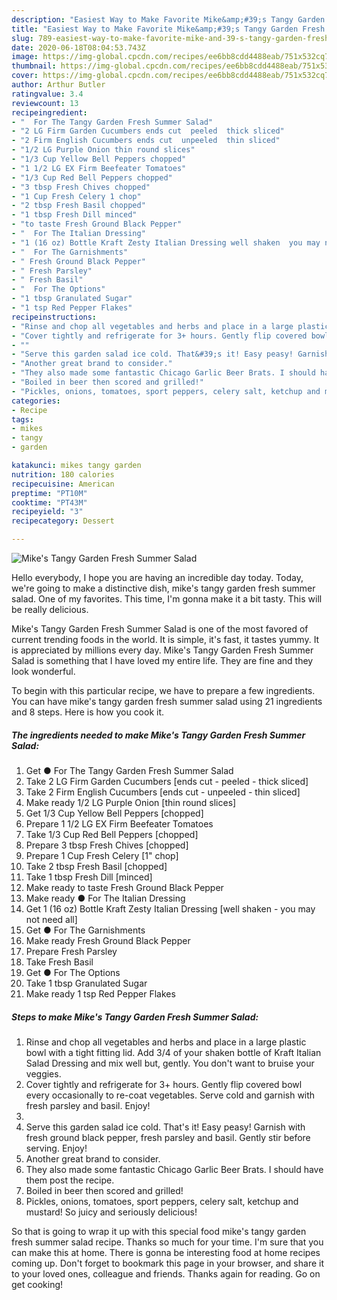 ```yaml
---
description: "Easiest Way to Make Favorite Mike&amp;#39;s Tangy Garden Fresh Summer Salad"
title: "Easiest Way to Make Favorite Mike&amp;#39;s Tangy Garden Fresh Summer Salad"
slug: 789-easiest-way-to-make-favorite-mike-and-39-s-tangy-garden-fresh-summer-salad
date: 2020-06-18T08:04:53.743Z
image: https://img-global.cpcdn.com/recipes/ee6bb8cdd4488eab/751x532cq70/mikes-tangy-garden-fresh-summer-salad-recipe-main-photo.jpg
thumbnail: https://img-global.cpcdn.com/recipes/ee6bb8cdd4488eab/751x532cq70/mikes-tangy-garden-fresh-summer-salad-recipe-main-photo.jpg
cover: https://img-global.cpcdn.com/recipes/ee6bb8cdd4488eab/751x532cq70/mikes-tangy-garden-fresh-summer-salad-recipe-main-photo.jpg
author: Arthur Butler
ratingvalue: 3.4
reviewcount: 13
recipeingredient:
- "  For The Tangy Garden Fresh Summer Salad"
- "2 LG Firm Garden Cucumbers ends cut  peeled  thick sliced"
- "2 Firm English Cucumbers ends cut  unpeeled  thin sliced"
- "1/2 LG Purple Onion thin round slices"
- "1/3 Cup Yellow Bell Peppers chopped"
- "1 1/2 LG EX Firm Beefeater Tomatoes"
- "1/3 Cup Red Bell Peppers chopped"
- "3 tbsp Fresh Chives chopped"
- "1 Cup Fresh Celery 1 chop"
- "2 tbsp Fresh Basil chopped"
- "1 tbsp Fresh Dill minced"
- "to taste Fresh Ground Black Pepper"
- "  For The Italian Dressing"
- "1 (16 oz) Bottle Kraft Zesty Italian Dressing well shaken  you may not need all"
- "  For The Garnishments"
- " Fresh Ground Black Pepper"
- " Fresh Parsley"
- " Fresh Basil"
- "  For The Options"
- "1 tbsp Granulated Sugar"
- "1 tsp Red Pepper Flakes"
recipeinstructions:
- "Rinse and chop all vegetables and herbs and place in a large plastic bowl with a tight fitting lid. Add 3/4 of your shaken bottle of Kraft Italian Salad Dressing and mix well but, gently. You don&#39;t want to bruise your veggies."
- "Cover tightly and refrigerate for 3+ hours. Gently flip covered bowl every occasionally to re-coat vegetables. Serve cold and garnish with fresh parsley and basil. Enjoy!"
- ""
- "Serve this garden salad ice cold. That&#39;s it! Easy peasy! Garnish with fresh ground black pepper, fresh parsley and basil. Gently stir before serving. Enjoy!"
- "Another great brand to consider."
- "They also made some fantastic Chicago Garlic Beer Brats. I should have them post the recipe."
- "Boiled in beer then scored and grilled!"
- "Pickles, onions, tomatoes, sport peppers, celery salt, ketchup and mustard! So juicy and seriously delicious!"
categories:
- Recipe
tags:
- mikes
- tangy
- garden

katakunci: mikes tangy garden 
nutrition: 180 calories
recipecuisine: American
preptime: "PT10M"
cooktime: "PT43M"
recipeyield: "3"
recipecategory: Dessert

---
```



![Mike&#39;s Tangy Garden Fresh Summer Salad](https://img-global.cpcdn.com/recipes/ee6bb8cdd4488eab/751x532cq70/mikes-tangy-garden-fresh-summer-salad-recipe-main-photo.jpg)

Hello everybody, I hope you are having an incredible day today. Today, we're going to make a distinctive dish, mike&#39;s tangy garden fresh summer salad. One of my favorites. This time, I'm gonna make it a bit tasty. This will be really delicious.

Mike&#39;s Tangy Garden Fresh Summer Salad is one of the most favored of current trending foods in the world. It is simple, it's fast, it tastes yummy. It is appreciated by millions every day. Mike&#39;s Tangy Garden Fresh Summer Salad is something that I have loved my entire life. They are fine and they look wonderful.




To begin with this particular recipe, we have to prepare a few ingredients. You can have mike&#39;s tangy garden fresh summer salad using 21 ingredients and 8 steps. Here is how you cook it.

<!--inarticleads1-->

##### The ingredients needed to make Mike&#39;s Tangy Garden Fresh Summer Salad:

1. Get  ● For The Tangy Garden Fresh Summer Salad
1. Take 2 LG Firm Garden Cucumbers [ends cut - peeled - thick sliced]
1. Take 2 Firm English Cucumbers [ends cut - unpeeled - thin sliced]
1. Make ready 1/2 LG Purple Onion [thin round slices]
1. Get 1/3 Cup Yellow Bell Peppers [chopped]
1. Prepare 1 1/2 LG EX Firm Beefeater Tomatoes
1. Take 1/3 Cup Red Bell Peppers [chopped]
1. Prepare 3 tbsp Fresh Chives [chopped]
1. Prepare 1 Cup Fresh Celery [1&#34; chop]
1. Take 2 tbsp Fresh Basil [chopped]
1. Take 1 tbsp Fresh Dill [minced]
1. Make ready to taste Fresh Ground Black Pepper
1. Make ready  ● For The Italian Dressing
1. Get 1 (16 oz) Bottle Kraft Zesty Italian Dressing [well shaken - you may not need all]
1. Get  ● For The Garnishments
1. Make ready  Fresh Ground Black Pepper
1. Prepare  Fresh Parsley
1. Take  Fresh Basil
1. Get  ● For The Options
1. Take 1 tbsp Granulated Sugar
1. Make ready 1 tsp Red Pepper Flakes




<!--inarticleads2-->

##### Steps to make Mike&#39;s Tangy Garden Fresh Summer Salad:

1. Rinse and chop all vegetables and herbs and place in a large plastic bowl with a tight fitting lid. Add 3/4 of your shaken bottle of Kraft Italian Salad Dressing and mix well but, gently. You don&#39;t want to bruise your veggies.
1. Cover tightly and refrigerate for 3+ hours. Gently flip covered bowl every occasionally to re-coat vegetables. Serve cold and garnish with fresh parsley and basil. Enjoy!
1. 
1. Serve this garden salad ice cold. That&#39;s it! Easy peasy! Garnish with fresh ground black pepper, fresh parsley and basil. Gently stir before serving. Enjoy!
1. Another great brand to consider.
1. They also made some fantastic Chicago Garlic Beer Brats. I should have them post the recipe.
1. Boiled in beer then scored and grilled!
1. Pickles, onions, tomatoes, sport peppers, celery salt, ketchup and mustard! So juicy and seriously delicious!




So that is going to wrap it up with this special food mike&#39;s tangy garden fresh summer salad recipe. Thanks so much for your time. I'm sure that you can make this at home. There is gonna be interesting food at home recipes coming up. Don't forget to bookmark this page in your browser, and share it to your loved ones, colleague and friends. Thanks again for reading. Go on get cooking!
